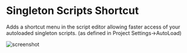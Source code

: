 # Singleton Scripts Shortcut

Adds a shortcut menu in the script editor allowing faster access of your autoloaded singleton scripts. (as defined in Project Settings->AutoLoad)

![screenshot](https://user-images.githubusercontent.com/15337628/146845973-1930f18c-3889-45b8-ac9c-894fe0c3691e.png)
